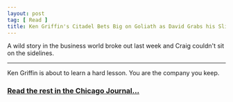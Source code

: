 ```yaml
---
layout: post
tag: [ Read ]
title: Ken Griffin's Citadel Bets Big on Goliath as David Grabs his Sling
---
```


A wild story in the business world broke out last week and Craig couldn't sit on the sidelines.

---

Ken Griffin is about to learn a hard lesson. You are the company you keep.

<h3><a href="https://www.chicagojournal.com/opinion-ken-griffin-citadel-bets-big-on-goliath-as-david-grabs-his-sling/">Read the rest in the Chicago Journal...</a></h3>

<br/>
